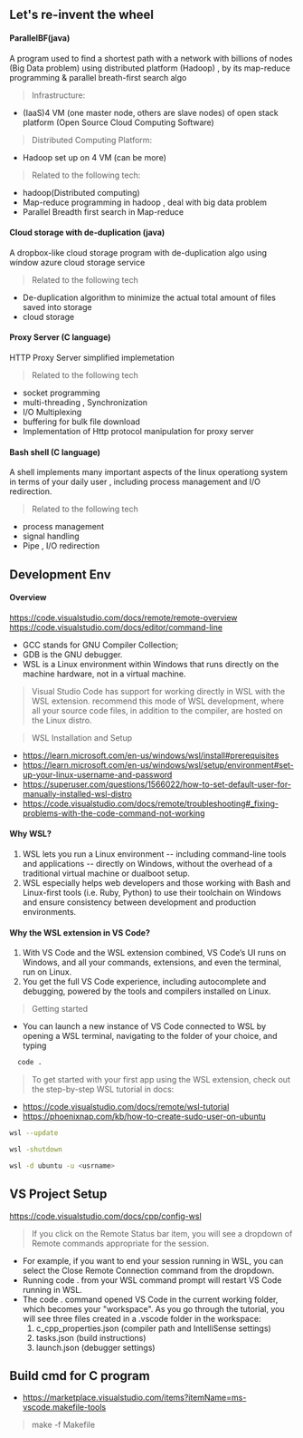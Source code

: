 
## Let's re-invent the wheel

#### ParallelBF(java) 
A program used to find a shortest path with a network with billions of nodes (Big Data problem) using distributed platform (Hadoop) , by its map-reduce programming & parallel breath-first search algo

> Infrastructure:
  - (IaaS)4 VM (one master node, others are slave nodes) of open stack platform (Open Source Cloud Computing Software)

> Distributed Computing Platform:
  - Hadoop set up on 4 VM (can be more)

> Related to the following tech:
 - hadoop(Distributed computing)
 - Map-reduce programming in hadoop , deal with big data problem
 - Parallel Breadth first search in Map-reduce

#### Cloud storage with de-duplication (java) 
A dropbox-like cloud storage program with de-duplication algo using window azure cloud storage service

> Related to the following tech
 - De-duplication algorithm to minimize the actual total amount of files saved into storage
 - cloud storage

#### Proxy Server (C language)
HTTP Proxy Server simplified implemetation

> Related to the following tech
- socket programming
- multi-threading , Synchronization
- I/O Multiplexing
- buffering for bulk file download
- Implementation of Http protocol manipulation for proxy server

#### Bash shell (C language)
A shell implements many important aspects of the linux operationg system in terms of your daily user , including process management and I/O redirection.

> Related to the following tech
- process management
- signal handling
- Pipe , I/O redirection

## Development Env

#### Overview
https://code.visualstudio.com/docs/remote/remote-overview
https://code.visualstudio.com/docs/editor/command-line

- GCC stands for GNU Compiler Collection; 
- GDB is the GNU debugger.
- WSL is a Linux environment within Windows that runs directly on the machine hardware,
 not in a virtual machine.

> Visual Studio Code has support for working directly in WSL with the WSL extension. recommend this mode of WSL development, where all your source code files, in addition to the compiler, are hosted on the Linux distro.

> WSL Installation and Setup
- https://learn.microsoft.com/en-us/windows/wsl/install#prerequisites
- https://learn.microsoft.com/en-us/windows/wsl/setup/environment#set-up-your-linux-username-and-password
- https://superuser.com/questions/1566022/how-to-set-default-user-for-manually-installed-wsl-distro
- https://code.visualstudio.com/docs/remote/troubleshooting#_fixing-problems-with-the-code-command-not-working

#### Why WSL?
1) WSL lets you run a Linux environment -- including command-line tools and applications -- directly on Windows, without the overhead of a traditional virtual machine or dualboot setup. 
2) WSL especially helps web developers and those working with Bash and Linux-first tools
(i.e. Ruby, Python) to use their toolchain on Windows and ensure consistency between development and production environments.

#### Why the WSL extension in VS Code?
1) With VS Code and the WSL extension combined, VS Code’s UI runs on Windows, and all your commands, extensions, and even the terminal, run on Linux. 
2) You get the full VS Code experience, including autocomplete and debugging, powered by the tools and compilers installed on Linux.

> Getting started
- You can launch a new instance of VS Code connected to WSL by opening a WSL terminal, navigating to the folder of your choice, and typing

```bash
  code .
```

> To get started with your first app using the WSL extension, check out the step-by-step WSL tutorial in docs:
- https://code.visualstudio.com/docs/remote/wsl-tutorial
- https://phoenixnap.com/kb/how-to-create-sudo-user-on-ubuntu

```bash
wsl --update

wsl -shutdown

wsl -d ubuntu -u <usrname>
```

## VS Project Setup
https://code.visualstudio.com/docs/cpp/config-wsl

> If you click on the Remote Status bar item, you will see a dropdown of Remote commands appropriate for the session. 
 - For example, if you want to end your session running in WSL, you can select the Close Remote Connection command from the dropdown. 
 - Running code . from your WSL command prompt will restart VS Code running in WSL.
 - The code . command opened VS Code in the current working folder, which becomes your "workspace". As you go through the tutorial, you will see three files created in a .vscode folder in the workspace:
    1) c_cpp_properties.json (compiler path and IntelliSense settings)
    2) tasks.json (build instructions)
    3) launch.json (debugger settings)


## Build cmd for C program
- https://marketplace.visualstudio.com/items?itemName=ms-vscode.makefile-tools

> make -f Makefile 

